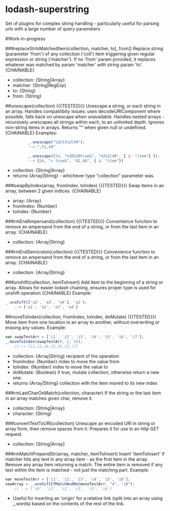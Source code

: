 # lodash-superstring
Set of plugins for complex string handling - particularly useful for parsing urls with a large number of query parameters


#Work-in-progress


###replaceStrInMatchedItem(collection, matcher, to[, from])
Replace string (parameter 'from') of any collection ('coll') item triggering
given regular expression or string ('matcher'). If no 'from' param provided,
it replaces whatever was matched by param 'matcher' with string param 'to'.
{CHAINABLE}

* collection: {String|Array}
* matcher: {String|RegExp}
* to: {String}
* from: {String}



##unescape(collection)  	{{{TESTED}}}
Unescape a string, or each string in an array.
Handles compatilibity issues: uses decodeURIComponent where possible, falls back on unescape when unavailable. Handles nested arrays - recursively unescapes all strings within each, to an unlimited depth. Ignores non-string items in arrays. Returns "" when given null or undefined.
{CHAINABLE}
Examples:

```javascript
		  _.unescape("%2C51%2C49");
		  --> ",51,49"

		  _.unescape([54, "%3D%20true&", "42%2C46", { i: "item"} ]);
		  --> [54, "= true&", "42,46", { i: "item"}]
```

* collection: {String|Array}
* returns {Array|String} - whichever type "collection" parameter was.


###swapByIndex(array, fromIndex, toIndex) {{{TESTED}}}
Swap items in an array, between 2 given indices.
{CHAINABLE}

* array: {Array}
* fromIndex: {Number}
* toIndex: {Number}


###rmEndAmpersand(collection) {{{TESTED}}}
Convenience function to remove an ampersand from the end of a string, or from the last item in an array.
{CHAINABLE}

* collection: {Array|String}


###rmEndSemicolon(collection) {{{TESTED}}}
Convenience function to remove an ampersand from the end of a string, or from the last item in an array.
{CHAINABLE}

* collection: {Array|String}


###unshift(collection, itemToInsert)
Add item to the beginning of a string or array.
Allows for easier lodash chaining, ensures proper type is used for unshift operation
{CHAINABLE}
Example:

```javascript
_.unshift(['a2', 'a3', 'a4'], 'a1');
	--> ['a1', 'a2', 'a3', 'a4']
```

##moveToIndex(collection, fromIndex, toIndex, doMutate)  	{{{TESTED}}}
Move item from one location in an array to another, without overwriting or erasing any values.
Example:

```javascript
var swapTestArr = ['i1', 'i2', 'i3', 'i4', 'i5', 'i6', 'i7'];
_.moveToIndex(swapTestArr, 2, 5));
	//--> [i1,i2,i4,i5,i6,i3,i7]
```

* collection: {Array|String} recipient of the operation
* fromIndex: {Number} index to move the value from
* toIndex: {Number} index to move the value to
* doMutate: {Boolean} if true, mutate collection; otherwise return a new one.
* returns {Array|String} collection with the item moved to its new index


###rmLastCharOnMatch(collection, character)
If the string or the last item in an array matches given char, remove it.
* collection: {String|Array}
* character: {String}


###convertTextToURI(collection)
Unescape an encoded URI in string or array form, then remove spaces from it.
Prepares it for use in an http GET request.
* collection: {String|Array}


###rmMatchPrependStr(array, matcher, itemToInsert)
Insert 'itemToInsert' if matcher hits any text in any array item - as the first item in the array. Remove any array item returning a match. The entire item is removed if any text within the item is matched - not just the matching part.
Example:
```javascript
var moveTestArr = ['i1', 'i2', 'i3', 'i4', 'i5', 'i6'];
newArray = _.unshiftIfMatchAndRm(moveTestArr, "4", "i0");
	// --> ['i0', 'i1', 'i2', 'i3', 'i5', 'i6']
```

* Useful for inserting an 'origin' for a relative link (split into an array using _.words) based on the contents of the rest of the link.
